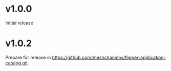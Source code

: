 # v1.0.0
Initial release

# v1.0.2
Prepare for release in https://github.com/meshchaninov/flipper-application-catalog.git
